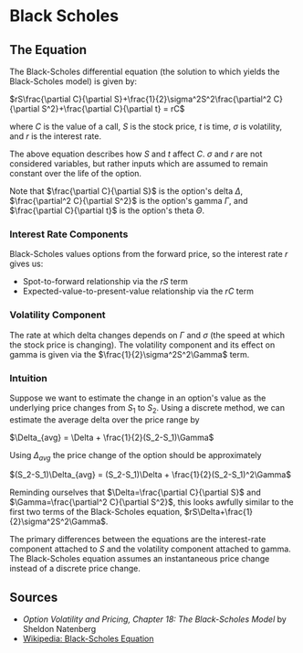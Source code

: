 Black Scholes 
====
## The Equation
The Black-Scholes differential equation (the solution to which yields the Black-Scholes model) is given by:

$rS\frac{\partial C}{\partial S}+\frac{1}{2}\sigma^2S^2\frac{\partial^2 C}{\partial S^2}+\frac{\partial C}{\partial t} = rC$

where $C$ is the value of a call, $S$ is the stock price, $t$ is time, $\sigma$ is volatility, and $r$ is the interest rate. 

The above equation describes how $S$ and $t$ affect $C$. $\sigma$ and $r$ are not considered variables, but rather inputs which are assumed to remain constant over the life of the option.

Note that $\frac{\partial C}{\partial S}$ is the option's delta $\Delta$, $\frac{\partial^2 C}{\partial S^2}$ is the option's gamma $\Gamma$, and $\frac{\partial C}{\partial t}$ is the option's theta $\Theta$.


### Interest Rate Components
Black-Scholes values options from the forward price, so the interest rate $r$ gives us:

- Spot-to-forward relationship via the $rS$ term
- Expected-value-to-present-value relationship via the $rC$ term

### Volatility Component
The rate at which delta changes depends on $\Gamma$ and $\sigma$ (the speed at which the stock price is changing). The volatility component and its effect on gamma is given via the $\frac{1}{2}\sigma^2S^2\Gamma$ term.

### Intuition
Suppose we want to estimate the change in an option's value as the underlying price changes from $S_1$ to $S_2$. Using a discrete method, we can estimate the average delta over the price range by

$\Delta_{avg} = \Delta + \frac{1}{2}(S_2-S_1)\Gamma$

Using $\Delta_{avg}$ the price change of the option should be approximately

$(S_2-S_1)\Delta_{avg} = (S_2-S_1)\Delta + \frac{1}{2}(S_2-S_1)^2\Gamma$

Reminding ourselves that $\Delta=\frac{\partial C}{\partial S}$ and $\Gamma=\frac{\partial^2 C}{\partial S^2}$, this looks awfully similar to the first two terms of the Black-Scholes equation, $rS\Delta+\frac{1}{2}\sigma^2S^2\Gamma$. 

The primary differences between the equations are the interest-rate component attached to $S$ and the volatility component attached to gamma. The Black-Scholes equation assumes an instantaneous price change instead of a discrete price change. 

## Sources
- *Option Volatility and Pricing, Chapter 18: The Black-Scholes Model* by Sheldon Natenberg
- [Wikipedia: Black-Scholes Equation](https://en.wikipedia.org/wiki/Black%E2%80%93Scholes_equation)